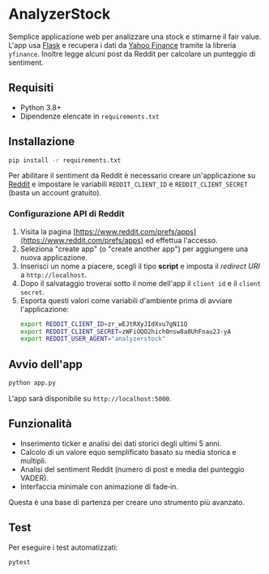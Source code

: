 # AnalyzerStock

Semplice applicazione web per analizzare una stock e stimarne il fair value.
L'app usa [Flask](https://flask.palletsprojects.com/) e recupera i dati da
[Yahoo Finance](https://finance.yahoo.com/) tramite la libreria `yfinance`.
Inoltre legge alcuni post da Reddit per calcolare un punteggio di sentiment.

## Requisiti
- Python 3.8+
- Dipendenze elencate in `requirements.txt`

## Installazione
```bash
pip install -r requirements.txt
```

Per abilitare il sentiment da Reddit è necessario creare un'applicazione
su [Reddit](https://www.reddit.com/prefs/apps) e impostare le variabili
`REDDIT_CLIENT_ID` e `REDDIT_CLIENT_SECRET` (basta un account gratuito).

### Configurazione API di Reddit
1. Visita la pagina [https://www.reddit.com/prefs/apps](https://www.reddit.com/prefs/apps) ed effettua l'accesso.
2. Seleziona "create app" (o "create another app") per aggiungere una nuova applicazione.
3. Inserisci un nome a piacere, scegli il tipo **script** e imposta il *redirect URI* a `http://localhost`.
4. Dopo il salvataggio troverai sotto il nome dell'app il `client id` e il `client secret`.
5. Esporta questi valori come variabili d'ambiente prima di avviare l'applicazione:
   ```bash
   export REDDIT_CLIENT_ID=zr_wEJtRXyJIdXvu7gN11Q
   export REDDIT_CLIENT_SECRET=zWFiOQO2hich0nsw8a8UhFnau2J-yA
   export REDDIT_USER_AGENT="analyzerstock"
   ```

## Avvio dell'app
```bash
python app.py
```
L'app sarà disponibile su `http://localhost:5000`.

## Funzionalità
- Inserimento ticker e analisi dei dati storici degli ultimi 5 anni.
- Calcolo di un valore equo semplificato basato su media storica e multipli.
- Analisi del sentiment Reddit (numero di post e media del punteggio VADER).
- Interfaccia minimale con animazione di fade‑in.

Questa è una base di partenza per creare uno strumento più avanzato.

## Test
Per eseguire i test automatizzati:
```bash
pytest
```
